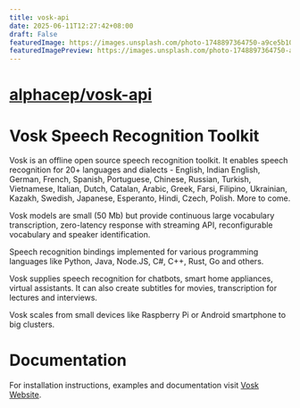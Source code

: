 ```yaml
---
title: vosk-api
date: 2025-06-11T12:27:42+08:00
draft: False
featuredImage: https://images.unsplash.com/photo-1748897364750-a9ce5b1067cc?ixid=M3w0NjAwMjJ8MHwxfHJhbmRvbXx8fHx8fHx8fDE3NDk2MTYwMzh8&ixlib=rb-4.1.0
featuredImagePreview: https://images.unsplash.com/photo-1748897364750-a9ce5b1067cc?ixid=M3w0NjAwMjJ8MHwxfHJhbmRvbXx8fHx8fHx8fDE3NDk2MTYwMzh8&ixlib=rb-4.1.0
---
```


# [alphacep/vosk-api](https://github.com/alphacep/vosk-api)

# Vosk Speech Recognition Toolkit

Vosk is an offline open source speech recognition toolkit. It enables
speech recognition for 20+ languages and dialects - English, Indian
English, German, French, Spanish, Portuguese, Chinese, Russian, Turkish,
Vietnamese, Italian, Dutch, Catalan, Arabic, Greek, Farsi, Filipino,
Ukrainian, Kazakh, Swedish, Japanese, Esperanto, Hindi, Czech, Polish.
More to come.

Vosk models are small (50 Mb) but provide continuous large vocabulary
transcription, zero-latency response with streaming API, reconfigurable
vocabulary and speaker identification.

Speech recognition bindings implemented for various programming languages
like Python, Java, Node.JS, C#, C++, Rust, Go and others.

Vosk supplies speech recognition for chatbots, smart home appliances,
virtual assistants. It can also create subtitles for movies,
transcription for lectures and interviews.

Vosk scales from small devices like Raspberry Pi or Android smartphone to
big clusters.

# Documentation

For installation instructions, examples and documentation visit [Vosk
Website](https://alphacephei.com/vosk).
